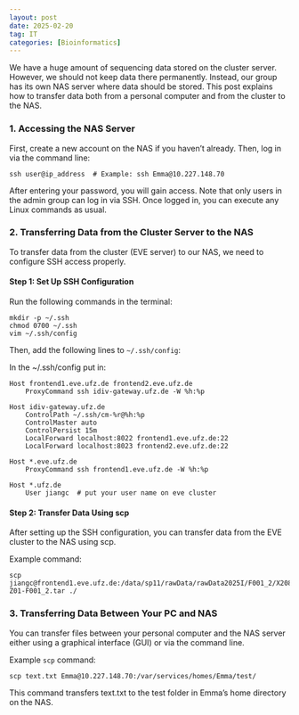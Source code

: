 ```yaml
---
layout: post
date: 2025-02-20
tag: IT
categories: [Bioinformatics]
---
```

We have a huge amount of sequencing data stored on the cluster server. However, we should not keep data there permanently. Instead, our group has its own NAS server where data should be stored. This post explains how to transfer data both from a personal computer and from the cluster to the NAS.  
<!--more-->

### 1. Accessing the NAS Server  

First, create a new account on the NAS if you haven’t already. Then, log in via the command line:  

```shell
ssh user@ip_address  # Example: ssh Emma@10.227.148.70
```

After entering your password, you will gain access. Note that only users in the admin group can log in via SSH. Once logged in, you can execute any Linux commands as usual.

### 2. Transferring Data from the Cluster Server to the NAS

To transfer data from the cluster (EVE server) to our NAS, we need to configure SSH access properly.


#### Step 1: Set Up SSH Configuration
Run the following commands in the terminal:
```shell
mkdir -p ~/.ssh
chmod 0700 ~/.ssh
vim ~/.ssh/config
```
Then, add the following lines to `~/.ssh/config`:

In the ~/.ssh/config put in:

```plaintext
Host frontend1.eve.ufz.de frontend2.eve.ufz.de
    ProxyCommand ssh idiv-gateway.ufz.de -W %h:%p

Host idiv-gateway.ufz.de
    ControlPath ~/.ssh/cm-%r@%h:%p
    ControlMaster auto
    ControlPersist 15m
    LocalForward localhost:8022 frontend1.eve.ufz.de:22
    LocalForward localhost:8023 frontend2.eve.ufz.de:22

Host *.eve.ufz.de
    ProxyCommand ssh frontend1.eve.ufz.de -W %h:%p

Host *.ufz.de
    User jiangc  # put your user name on eve cluster
```

#### Step 2: Transfer Data Using scp
After setting up the SSH configuration, you can transfer data from the EVE cluster to the NAS using scp.

Example command:
```shell
scp jiangc@frontend1.eve.ufz.de:/data/sp11/rawData/rawData2025I/F001_2/X208SC24071620-Z01-F001_2.tar ./
```

### 3. Transferring Data Between Your PC and NAS

You can transfer files between your personal computer and the NAS server either using a graphical interface (GUI) or via the command line.

Example `scp` command:
```shell
scp text.txt Emma@10.227.148.70:/var/services/homes/Emma/test/
```
This command transfers text.txt to the test folder in Emma’s home directory on the NAS.